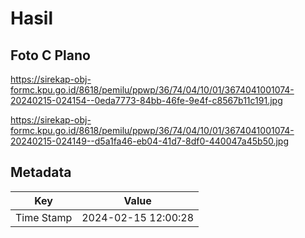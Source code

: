 # Hasil

## Foto C Plano

https://sirekap-obj-formc.kpu.go.id/8618/pemilu/ppwp/36/74/04/10/01/3674041001074-20240215-024154--0eda7773-84bb-46fe-9e4f-c8567b11c191.jpg

https://sirekap-obj-formc.kpu.go.id/8618/pemilu/ppwp/36/74/04/10/01/3674041001074-20240215-024149--d5a1fa46-eb04-41d7-8df0-440047a45b50.jpg


## Metadata

| Key        | Value               |
| ---------- | ------------------- |
| Time Stamp | 2024-02-15 12:00:28 |



